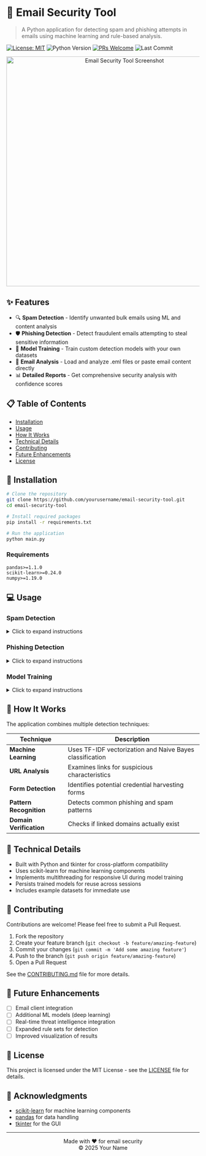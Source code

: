 # 🔐 Email Security Tool

> A Python application for detecting spam and phishing attempts in emails using machine learning and rule-based analysis.

[![License: MIT](https://img.shields.io/badge/License-MIT-yellow.svg)](https://opensource.org/licenses/MIT)
![Python Version](https://img.shields.io/badge/python-3.6%2B-blue)
[![PRs Welcome](https://img.shields.io/badge/PRs-welcome-brightgreen.svg)](CONTRIBUTING.md)
![Last Commit](https://img.shields.io/github/last-commit/yourusername/email-security-tool)

<p align="center">
  <img src="screenshots/app_screenshot.png" alt="Email Security Tool Screenshot" width="600">
</p>

## ✨ Features

- 🔍 **Spam Detection** - Identify unwanted bulk emails using ML and content analysis
- 🛡️ **Phishing Detection** - Detect fraudulent emails attempting to steal sensitive information
- 🧠 **Model Training** - Train custom detection models with your own datasets
- 📧 **Email Analysis** - Load and analyze .eml files or paste email content directly
- 📊 **Detailed Reports** - Get comprehensive security analysis with confidence scores

## 📋 Table of Contents

- [Installation](#-installation)
- [Usage](#-usage)
- [How It Works](#-how-it-works)
- [Technical Details](#-technical-details)
- [Contributing](#-contributing)
- [Future Enhancements](#-future-enhancements)
- [License](#-license)

## 🚀 Installation

```bash
# Clone the repository
git clone https://github.com/yourusername/email-security-tool.git
cd email-security-tool

# Install required packages
pip install -r requirements.txt

# Run the application
python main.py
```

### Requirements

```
pandas>=1.1.0
scikit-learn>=0.24.0
numpy>=1.19.0
```

## 💻 Usage

### Spam Detection

<details>
<summary>Click to expand instructions</summary>

1. Navigate to the "Spam Detection" tab
2. Enter or paste email content, or load an .eml file
3. Click "Check Email" to analyze
4. View results including classification and suspicious indicators

</details>

### Phishing Detection

<details>
<summary>Click to expand instructions</summary>

1. Navigate to the "Phishing Detection" tab
2. Enter or paste email content, or load an .eml file
3. Click "Check Email" to analyze
4. Review detailed analysis of URLs, forms, and other phishing indicators

</details>

### Model Training

<details>
<summary>Click to expand instructions</summary>

1. Navigate to the "Model Training" tab
2. Select built-in datasets or provide your own custom CSV files
3. Click "Train Spam Model" or "Train Phishing Model"
4. View training results and model performance metrics

</details>

## 🔎 How It Works

The application combines multiple detection techniques:

| Technique | Description |
|-----------|-------------|
| **Machine Learning** | Uses TF-IDF vectorization and Naive Bayes classification |
| **URL Analysis** | Examines links for suspicious characteristics |
| **Form Detection** | Identifies potential credential harvesting forms |
| **Pattern Recognition** | Detects common phishing and spam patterns |
| **Domain Verification** | Checks if linked domains actually exist |

## 🔧 Technical Details

- Built with Python and tkinter for cross-platform compatibility
- Uses scikit-learn for machine learning components
- Implements multithreading for responsive UI during model training
- Persists trained models for reuse across sessions
- Includes example datasets for immediate use

## 👥 Contributing

Contributions are welcome! Please feel free to submit a Pull Request.

1. Fork the repository
2. Create your feature branch (`git checkout -b feature/amazing-feature`)
3. Commit your changes (`git commit -m 'Add some amazing feature'`)
4. Push to the branch (`git push origin feature/amazing-feature`)
5. Open a Pull Request

See the [CONTRIBUTING.md](CONTRIBUTING.md) file for more details.

## 🔮 Future Enhancements

- [ ] Email client integration
- [ ] Additional ML models (deep learning)
- [ ] Real-time threat intelligence integration
- [ ] Expanded rule sets for detection
- [ ] Improved visualization of results

## 📜 License

This project is licensed under the MIT License - see the [LICENSE](LICENSE) file for details.

## 🙏 Acknowledgments

- [scikit-learn](https://scikit-learn.org/) for machine learning components
- [pandas](https://pandas.pydata.org/) for data handling
- [tkinter](https://docs.python.org/3/library/tkinter.html) for the GUI

---

<p align="center">
  Made with ❤️ for email security
  <br>
  © 2025 Your Name
</p>
